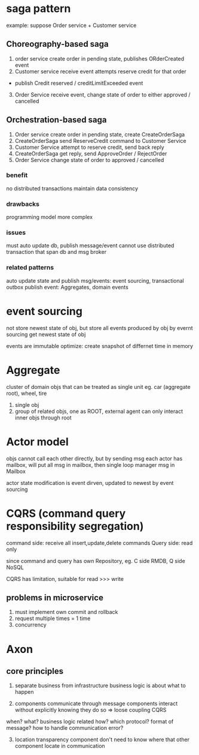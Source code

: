 # saga pattern
example: suppose Order service + Customer service

## Choreography-based saga
1. order service create order in pending state, publishes ORderCreated event
2. Customer service receive event attempts reserve credit for that order
  - publish Credit reserved / creditLimitExceeded event
3. Order Service receive event, change state of order to either approved / cancelled

## Orchestration-based saga
1. Order service create order in pending state, create CreateOrderSaga
2. CreateOrderSaga send ReserveCredit command to Customer Service 
3. Customer Service attempt to reserve credit, send back reply
4. CreateOrderSaga get reply, send ApproveOrder / RejectOrder
5. Order Service change state of order to approved / cancelled

### benefit
no distributed transactions
maintain data consistency

### drawbacks
programming model more complex

### issues
must auto update db, publish message/event
cannot use distributed transaction that span db and msg broker

### related patterns
auto update state and publish msg/events: event sourcing, transactional outbox
publish event: Aggregates, domain events


# event sourcing
not store newest state of obj, but store all events produced by obj
by evernt sourcing get newest state of obj

events are immutable
optimize: create snapshot of differnet time in memory

# Aggregate
cluster of domain objs that can be treated as single unit
eg. car (aggregate root), wheel, tire

1. single obj
2. group of related objs, one as ROOT, external agent can only interact inner objs through root


# Actor model
objs cannot call each other directly, but by sending msg
each actor has mailbox, will put all msg in mailbox, then single loop manager msg in Mailbox

actor state modification is event dirven, updated to newest by event sourcing

# CQRS (command query responsibility segregation)
command side: receive all insert,update,delete commands
Query side: read only

since command and query has own Repository, eg. C side RMDB, Q side NoSQL

CQRS has limitation, suitable for read >>> write


## problems in microservice
1. must implement own commit and rollback
2. request multiple times = 1 time
3. concurrency


# Axon
## core principles
1. separate business from infrastructure
business logic is about what to happen

2. components communicate through message
components interact without explicitly knowing they do so => loose coupling
CQRS

when? what? business logic related
how? which protocol? format of message? how to handle communication error?

3. location transparency
component don't need to know where that other component locate in communication
















